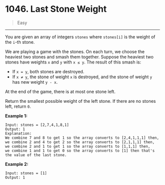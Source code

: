 # 1046. Last Stone Weight

> Easy

------

You are given an array of integers `stones` where `stones[i]` is the weight of the `i`-th stone.

We are playing a game with the stones. On each turn, we choose the heaviest two stones and smash them together. Suppose the heaviest two stones have weights `x` and `y` with `x ≤ y`. The result of this smash is:

- If `x = y`, both stones are destroyed.
- If `x ≠ y`, the stone of weight `x` is destroyed, and the stone of weight `y` has new weight `y - x`.

At the end of the game, there is at most one stone left.

Return the smallest possible weight of the left stone. If there are no stones left, return `0`.

**Example 1:**

```
Input: stones = [2,7,4,1,8,1]
Output: 1
Explanation:
We combine 7 and 8 to get 1 so the array converts to [2,4,1,1,1] then,
we combine 2 and 4 to get 2 so the array converts to [2,1,1,1] then,
we combine 2 and 1 to get 1 so the array converts to [1,1,1] then,
we combine 1 and 1 to get 0 so the array converts to [1] then that's the value of the last stone.
```

**Example 2:**

```
Input: stones = [1]
Output: 1
```